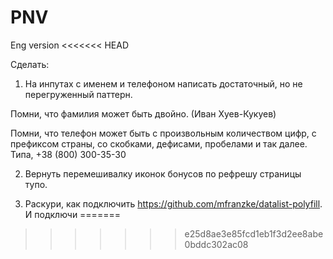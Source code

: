 # PNV
Eng version
<<<<<<< HEAD

Сделать:

1. На инпутах с именем и телефоном написать достаточный, но не перегруженный паттерн.

Помни, что фамилия может быть двойно. (Иван Хуев-Кукуев)

Помни, что телефон может быть с произвольным количеством цифр, с префиксом страны, со скобками, дефисами, пробелами и так далее. Типа, +38 (800) 300-35-30

2. Вернуть перемешивалку иконок бонусов по рефрешу страницы тупо.

3. Раскури, как подключить https://github.com/mfranzke/datalist-polyfill. И подключи
=======
>>>>>>> e25d8ae3e85fcd1eb1f3d2ee8abe0bddc302ac08
